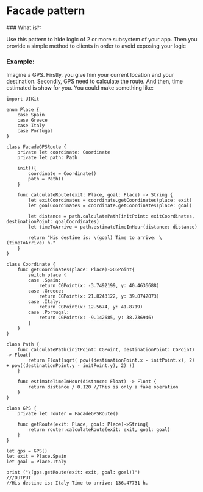 # Facade pattern

### What is?:

Use this pattern to hide logic of 2 or more subsystem of your app. Then you provide a simple method to clients in order to avoid 
exposing your logic

### Example:

Imagine a GPS. Firstly, you give him your current location and your destination. 
Secondly, GPS need to calculate the route. And then, time estimated is show for you. 
You could make something like: 

~~~~
import UIKit

enum Place {
    case Spain
    case Greece
    case Italy
    case Portugal
}

class FacadeGPSRoute {
    private let coordinate: Coordinate
    private let path: Path
    
    init(){
        coordinate = Coordinate()
        path = Path()
    }
    
    func calculateRoute(exit: Place, goal: Place) -> String {
        let exitCoordinates = coordinate.getCoordinates(place: exit)
        let goalCoordinates = coordinate.getCoordinates(place: goal)
        
        let distance = path.calculatePath(initPoint: exitCoordinates, destinationPoint: goalCoordinates)
        let timeToArrive = path.estimateTimeInHour(distance: distance)
        
        return "His destine is: \(goal) Time to arrive: \(timeToArrive) h."
    }
}

class Coordinate {
    func getCoordinates(place: Place)->CGPoint{
        switch place {
        case .Spain:
            return CGPoint(x: -3.7492199, y: 40.4636688)
        case .Greece:
            return CGPoint(x: 21.8243122, y: 39.0742073)
        case .Italy:
            return CGPoint(x: 12.5674, y: 41.8719)
        case .Portugal:
            return CGPoint(x: -9.142685, y: 38.736946)
        }
    }
}

class Path {
    func calculatePath(initPoint: CGPoint, destinationPoint: CGPoint) -> Float{
        return Float(sqrt( pow((destinationPoint.x - initPoint.x), 2) + pow((destinationPoint.y - initPoint.y), 2) ))
    }
    
    func estimateTimeInHour(distance: Float) -> Float {
        return distance / 0.120 //This is only a fake operation
    }
}

class GPS {
    private let router = FacadeGPSRoute()
    
    func getRoute(exit: Place, goal: Place)->String{
        return router.calculateRoute(exit: exit, goal: goal)
    }
}

let gps = GPS()
let exit = Place.Spain
let goal = Place.Italy

print ("\(gps.getRoute(exit: exit, goal: goal))")
///OUTPUT
//His destine is: Italy Time to arrive: 136.47731 h.
~~~~
